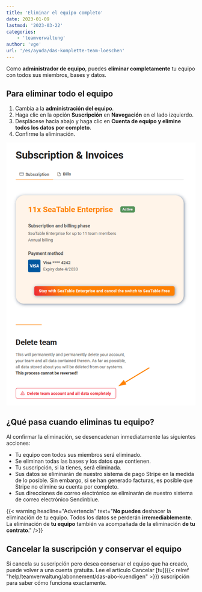 ```yaml
---
title: 'Eliminar el equipo completo'
date: 2023-01-09
lastmod: '2023-03-22'
categories:
    - 'teamverwaltung'
author: 'vge'
url: '/es/ayuda/das-komplette-team-loeschen'
---
```


Como **administrador de equipo**, puedes **eliminar completamente** tu equipo con todos sus miembros, bases y datos.

## Para eliminar todo el equipo

1. Cambia a la **administración del equipo**.
2. Haga clic en la opción **Suscripción** en **Navegación** en el lado izquierdo.
3. Desplácese hacia abajo y haga clic en **Cuenta de equipo y elimine todos los datos por completo**.
4. Confirme la eliminación.

![Supresión de todo el equipo](images/delete-complete-team.png)

## ¿Qué pasa cuando eliminas tu equipo?

Al confirmar la eliminación, se desencadenan inmediatamente las siguientes acciones:

- Tu equipo con todos sus miembros será eliminado.
- Se eliminan todas las bases y los datos que contienen.
- Tu suscripción, si la tienes, será eliminada.
- Sus datos se eliminarán de nuestro sistema de pago Stripe en la medida de lo posible. Sin embargo, si se han generado facturas, es posible que Stripe no elimine su cuenta por completo.
- Sus direcciones de correo electrónico se eliminarán de nuestro sistema de correo electrónico Sendinblue.

{{< warning  headline="Advertencia"  text="**No puedes** deshacer la eliminación de tu equipo. Todos los datos se perderán **irremediablemente**. La eliminación de **tu equipo** también va acompañada de la eliminación **de tu contrato**." />}}

## Cancelar la suscripción y conservar el equipo

Si cancela su suscripción pero desea conservar el equipo que ha creado, puede volver a una cuenta gratuita. Lee el artículo Cancelar [tu]({{< relref "help/teamverwaltung/abonnement/das-abo-kuendigen" >}}) suscripción para saber cómo funciona exactamente.
